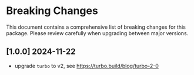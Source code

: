 # Breaking Changes

This document contains a comprehensive list of breaking changes for this package. Please review carefully when upgrading between major versions.

## [1.0.0] 2024-11-22

- upgrade `turbo` to v2, see https://turbo.build/blog/turbo-2-0
